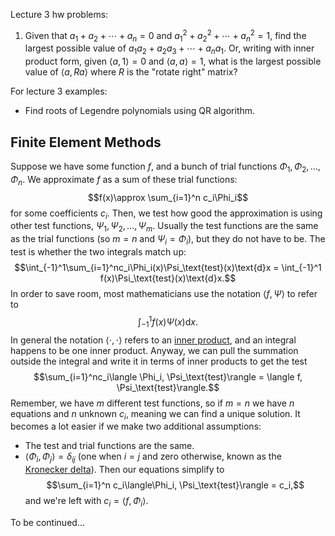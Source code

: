 Lecture 3 hw problems:
1. Given that $a_1 + a_2 + \cdots + a_n = 0$ and $a_1^2 + a_2^2 + \cdots + a_n^2 = 1$, find the largest possible value of $a_1a_2 + a_2a_3 + \cdots + a_na_1$. Or, writing with inner product form, given $\langle a, 1\rangle = 0$ and $\langle a, a\rangle = 1$, what is the largest possible value of $\langle a, Ra\rangle$ where $R$ is the "rotate right" matrix?

For lecture 3 examples:
- Find roots of Legendre polynomials using QR algorithm.

## Finite Element Methods

Suppose we have some function $f$, and a bunch of trial functions $\Phi_1, \Phi_2, \dots, \Phi_n$. We approximate $f$ as a sum of these trial functions: $$f(x)\approx \sum_{i=1}^n c_i\Phi_i$$for some coefficients $c_i$. Then, we test how good the approximation is using other test functions, $\Psi_1, \Psi_2, \dots, \Psi_m$. Usually the test functions are the same as the trial functions (so $m=n$ and $\Psi_i=\Phi_i$), but they do not have to be. The test is whether the two integrals match up: $$\int_{-1}^1\sum_{i=1}^nc_i\Phi_i(x)\Psi_\text{test}(x)\text{d}x = \int_{-1}^1 f(x)\Psi_\text{test}(x)\text{d}x.$$In order to save room, most mathematicians use the notation $\langle f, \Psi\rangle$ to refer to $$\int_{-1}^1 f(x)\Psi(x)\text{d}x.$$In general the notation $\langle \cdot, \cdot\rangle$ refers to an [inner product](https://mathworld.wolfram.com/InnerProduct.html), and an integral happens to be one inner product. Anyway, we can pull the summation outside the integral and write it in terms of inner products to get the test $$\sum_{i=1}^nc_i\langle \Phi_i, \Psi_\text{test}\rangle = \langle f, \Psi_\text{test}\rangle.$$Remember, we have $m$ different test functions, so if $m = n$ we have $n$ equations and $n$ unknown $c_i$, meaning we can find a unique solution. It becomes a lot easier if we make two additional assumptions:
- The test and trial functions are the same.
- $\langle \Phi_i, \Phi_j\rangle = \delta_{ij}$ (one when $i=j$ and zero otherwise, known as the [Kronecker delta](https://en.wikipedia.org/wiki/Kronecker_delta)).
Then our equations simplify to $$\sum_{i=1}^n c_i\langle\Phi_i, \Psi_\text{test}\rangle = c_i,$$and we're left with $c_i = \langle f, \Phi_i\rangle$.

To be continued...
